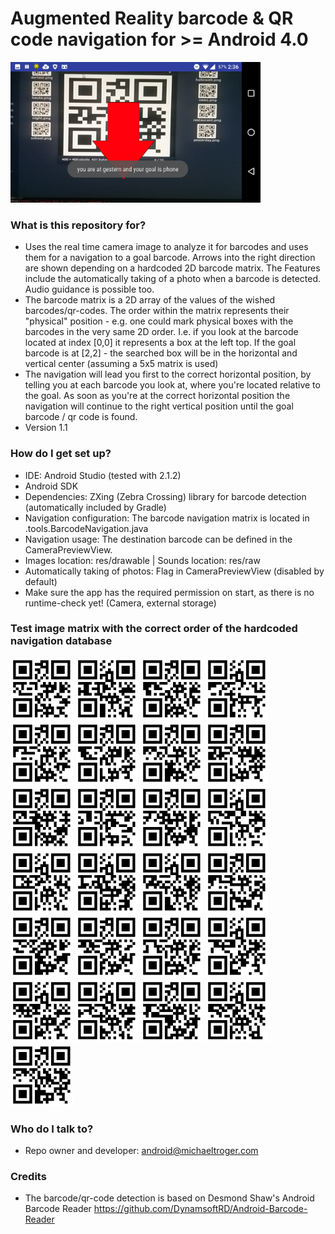 # Augmented Reality barcode & QR code navigation for >= Android 4.0 #

<img src="/qrbarcodenavi.png" alt="Augmented Reality barcode and QR code navigation" width="400px"/>

### What is this repository for? ###

* Uses the real time camera image to analyze it for barcodes and uses them for a navigation to a goal barcode. Arrows into the right direction are shown depending on a hardcoded 2D barcode matrix. The Features include the automatically taking of a photo when a barcode is detected. Audio guidance is possible too.
* The barcode matrix is a 2D array of the values of the wished barcodes/qr-codes. The order within the matrix represents their "physical" position - e.g. one could mark physical boxes with the barcodes in the very same 2D order. I.e. if you look at the barcode located at index [0,0] it represents a box at the left top. If the goal barcode is at [2,2] - the searched box will be in the horizontal and vertical center (assuming a 5x5 matrix is used)
* The navigation will lead you first to the correct horizontal position, by telling you at each barcode you look at, where you're located relative to the goal. As soon as you're at the correct horizontal position the navigation will continue to the right vertical position until the goal barcode / qr code is found.
* Version 1.1

### How do I get set up? ###
* IDE: Android Studio (tested with 2.1.2)
* Android SDK
* Dependencies: ZXing (Zebra Crossing) library for barcode detection (automatically included by Gradle)
* Navigation configuration: The barcode navigation matrix is located in .tools.BarcodeNavigation.java
* Navigation usage:  The destination barcode can be defined in the CameraPreviewView. 
* Images location: res/drawable | Sounds location: res/raw
* Automatically taking of photos: Flag in CameraPreviewView (disabled by default)
* Make sure the app has the required permission on start, as there is no runtime-check yet! (Camera, external storage)

### Test image matrix with the correct order of the hardcoded navigation database ###
<img src="/testimages/belgium.png" alt="" width="100px"/>
<img src="/testimages/cafe.png" alt="" width="100px"/>
<img src="/testimages/cat.png" alt="" width="100px"/>
<img src="/testimages/computer.png" alt="" width="100px"/>
<img src="/testimages/day.png" alt="" width="100px"/>

<img src="/testimages/dertest.png" alt="" width="100px"/>
<img src="/testimages/dog.png" alt="" width="100px"/>
<img src="/testimages/gestern.png" alt="" width="100px"/>
<img src="/testimages/grass.png" alt="" width="100px"/>
<img src="/testimages/hallowelt.png" alt="" width="100px"/>

<img src="/testimages/heute.png" alt="" width="100px"/>
<img src="/testimages/keyboard.png" alt="" width="100px"/>
<img src="/testimages/moon.png" alt="" width="100px"/>
<img src="/testimages/nature.png" alt="" width="100px"/>
<img src="/testimages/news.png" alt="" width="100px"/>

<img src="/testimages/night.png" alt="" width="100px"/>
<img src="/testimages/peace.png" alt="" width="100px"/>
<img src="/testimages/phone.png" alt="" width="100px"/>
<img src="/testimages/rat.png" alt="" width="100px"/>
<img src="/testimages/restaurant.png" alt="" width="100px"/>

<img src="/testimages/school.png" alt="" width="100px"/>
<img src="/testimages/star.png" alt="" width="100px"/>
<img src="/testimages/today.png" alt="" width="100px"/>
<img src="/testimages/tv.png" alt="" width="100px"/>
<img src="/testimages/yesterday.png" alt="" width="100px"/>

### Who do I talk to? ###

* Repo owner and developer: android@michaeltroger.com

### Credits ###

* The barcode/qr-code detection is based on Desmond Shaw's Android Barcode Reader https://github.com/DynamsoftRD/Android-Barcode-Reader
